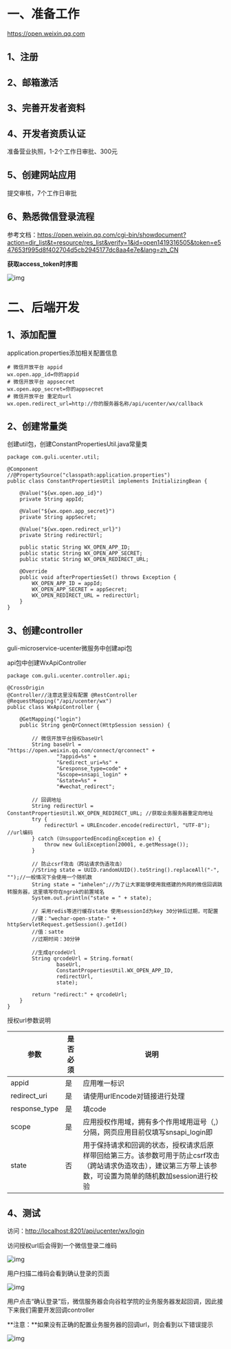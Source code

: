 # **一、准备工作**

https://open.weixin.qq.com

## 1、注册 

## 2、邮箱激活

## 3、完善开发者资料

## 4、开发者资质认证

准备营业执照，1-2个工作日审批、300元

## 5、创建网站应用

提交审核，7个工作日审批

## 6、熟悉微信登录流程

参考文档：https://open.weixin.qq.com/cgi-bin/showdocument?action=dir_list&t=resource/res_list&verify=1&id=open1419316505&token=e547653f995d8f402704d5cb2945177dc8aa4e7e&lang=zh_CN

**获取access_token时序图**

![img](./assets/730bd7bb80c05490a688330820419d9b.png)

# 二、后端开发

## 1、添加配置

application.properties添加相关配置信息

```
# 微信开放平台 appid
wx.open.app_id=你的appid
# 微信开放平台 appsecret
wx.open.app_secret=你的appsecret
# 微信开放平台 重定向url
wx.open.redirect_url=http://你的服务器名称/api/ucenter/wx/callback
```

## **2、创建常量类**

创建util包，创建ConstantPropertiesUtil.java常量类

```
package com.guli.ucenter.util;

@Component
//@PropertySource("classpath:application.properties")
public class ConstantPropertiesUtil implements InitializingBean {

    @Value("${wx.open.app_id}")
    private String appId;

    @Value("${wx.open.app_secret}")
    private String appSecret;

    @Value("${wx.open.redirect_url}")
    private String redirectUrl;

    public static String WX_OPEN_APP_ID;
    public static String WX_OPEN_APP_SECRET;
    public static String WX_OPEN_REDIRECT_URL;

    @Override
    public void afterPropertiesSet() throws Exception {
        WX_OPEN_APP_ID = appId;
        WX_OPEN_APP_SECRET = appSecret;
        WX_OPEN_REDIRECT_URL = redirectUrl;
    }
}
```

## 3、创建controller

guli-microservice-ucenter微服务中创建api包

api包中创建WxApiController

```
package com.guli.ucenter.controller.api;

@CrossOrigin
@Controller//注意这里没有配置 @RestController
@RequestMapping("/api/ucenter/wx")
public class WxApiController {

    @GetMapping("login")
    public String genQrConnect(HttpSession session) {

        // 微信开放平台授权baseUrl
        String baseUrl = "https://open.weixin.qq.com/connect/qrconnect" +
                "?appid=%s" +
                "&redirect_uri=%s" +
                "&response_type=code" +
                "&scope=snsapi_login" +
                "&state=%s" +
                "#wechat_redirect";

        // 回调地址
        String redirectUrl = ConstantPropertiesUtil.WX_OPEN_REDIRECT_URL; //获取业务服务器重定向地址
        try {
            redirectUrl = URLEncoder.encode(redirectUrl, "UTF-8"); //url编码
        } catch (UnsupportedEncodingException e) {
            throw new GuliException(20001, e.getMessage());
        }

        // 防止csrf攻击（跨站请求伪造攻击）
        //String state = UUID.randomUUID().toString().replaceAll("-", "");//一般情况下会使用一个随机数
        String state = "imhelen";//为了让大家能够使用我搭建的外网的微信回调跳转服务器，这里填写你在ngrok的前置域名
        System.out.println("state = " + state);

        // 采用redis等进行缓存state 使用sessionId为key 30分钟后过期，可配置
        //键："wechar-open-state-" + httpServletRequest.getSession().getId()
        //值：satte
        //过期时间：30分钟
        
        //生成qrcodeUrl
        String qrcodeUrl = String.format(
                baseUrl,
                ConstantPropertiesUtil.WX_OPEN_APP_ID,
                redirectUrl,
                state);

        return "redirect:" + qrcodeUrl;
    }
}
```

授权url参数说明

| 参数          | 是否必须 | 说明                                                         |
| ------------- | -------- | ------------------------------------------------------------ |
| appid         | 是       | 应用唯一标识                                                 |
| redirect_uri  | 是       | 请使用urlEncode对链接进行处理                                |
| response_type | 是       | 填code                                                       |
| scope         | 是       | 应用授权作用域，拥有多个作用域用逗号（,）分隔，网页应用目前仅填写snsapi_login即 |
| state         | 否       | 用于保持请求和回调的状态，授权请求后原样带回给第三方。该参数可用于防止csrf攻击（跨站请求伪造攻击），建议第三方带上该参数，可设置为简单的随机数加session进行校验 |

## 4、测试 

访问：[http://localhost:8201/api/ucenter/wx/login](http://localhost:8104/api/ucenter/wx/login)

访问授权url后会得到一个微信登录二维码

![img](./assets/3772197a-7da8-4c02-a004-c4714ab3e2cf.png)

用户扫描二维码会看到确认登录的页面

![img](./assets/1b103ed2b2fa509c1a98b99d6a73bc16.png)

用户点击“确认登录”后，微信服务器会向谷粒学院的业务服务器发起回调，因此接下来我们需要开发回调controller

**注意：**如果没有正确的配置业务服务器的回调url，则会看到以下错误提示

![img](./assets/e873b322-99e9-44f8-8e82-ea1e97f3cd2c.png)